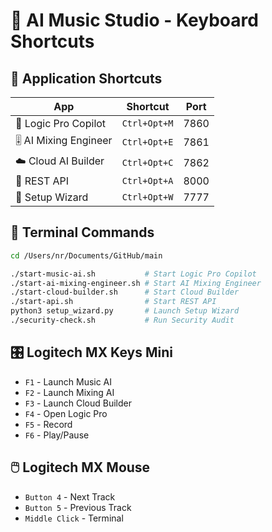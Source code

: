 # 🎯 AI Music Studio - Keyboard Shortcuts

## 🎹 Application Shortcuts

| App | Shortcut | Port |
|-----|----------|------|
| 🎹 Logic Pro Copilot | `Ctrl+Opt+M` | 7860 |
| 🎚️ AI Mixing Engineer | `Ctrl+Opt+E` | 7861 |
| ☁️ Cloud AI Builder | `Ctrl+Opt+C` | 7862 |
| 🔌 REST API | `Ctrl+Opt+A` | 8000 |
| 🧙 Setup Wizard | `Ctrl+Opt+W` | 7777 |

## 📁 Terminal Commands

```bash
cd /Users/nr/Documents/GitHub/main

./start-music-ai.sh           # Start Logic Pro Copilot
./start-ai-mixing-engineer.sh # Start AI Mixing Engineer
./start-cloud-builder.sh      # Start Cloud Builder
./start-api.sh                # Start REST API
python3 setup_wizard.py       # Launch Setup Wizard
./security-check.sh           # Run Security Audit
```

## 🎛️ Logitech MX Keys Mini

- `F1` - Launch Music AI
- `F2` - Launch Mixing AI
- `F3` - Launch Cloud Builder
- `F4` - Open Logic Pro
- `F5` - Record
- `F6` - Play/Pause

## 🖱️ Logitech MX Mouse

- `Button 4` - Next Track
- `Button 5` - Previous Track
- `Middle Click` - Terminal

